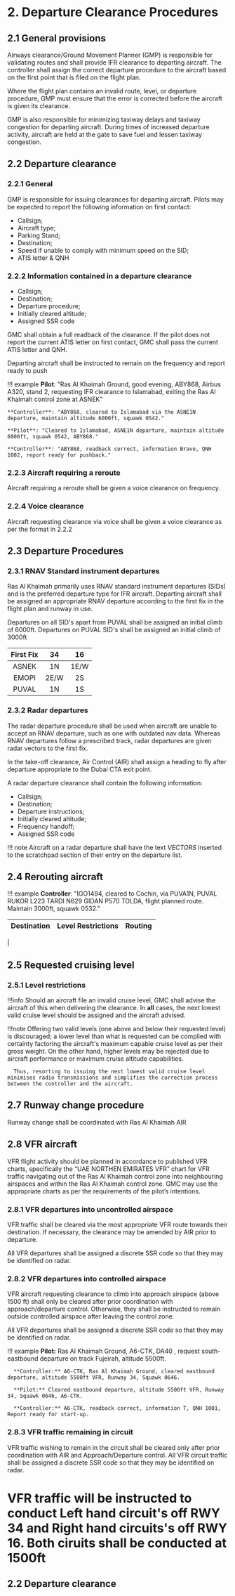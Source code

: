 # 2. Departure Clearance Procedures

## 2.1 General provisions
Airways clearance/Ground Movement Planner (GMP) is responsible for validating routes and shall provide IFR clearance to departing aircraft. The controller shall assign the correct departure procedure to the aircraft based on the first point that is filed on the flight plan.

Where the flight plan contains an invalid route, level, or departure procedure, GMP must ensure that the error is corrected before the aircraft is given its clearance.

GMP is also responsible for minimizing taxiway delays and taxiway congestion for departing aircraft. During times of increased departure activity, aircraft are held at the gate to save fuel and lessen taxiway congestion.

## 2.2 Departure clearance
### 2.2.1 General
GMP is responsible for issuing clearances for departing aircraft. Pilots may be expected to report the following information on first contact:

- Callsign;
- Aircraft type;
- Parking Stand;
- Destination;
- Speed if unable to comply with minimum speed on the SID;
- ATIS letter & QNH

### 2.2.2 Information contained in a departure clearance
- Callsign;
- Destination;
- Departure procedure;
- Initially cleared altitude;
- Assigned SSR code

GMC shall obtain a full readback of the clearance. If the pilot does not report the current ATIS letter on first contact, GMC shall pass the current ATIS letter and QNH.

Departing aircraft shall be instructed to remain on the frequency and report ready to push

!!! example
    **Pilot**: "Ras Al Khaimah Ground, good evening, ABY868, Airbus A320, stand 2, requesting IFR clearance to Islamabad, exiting the Ras Al Khaimah control zone at ASNEK"
    
    **Controller**: "ABY868, cleared to Islamabad via the ASNE1N departure, maintain altitude 6000ft, squawk 0542."
    
    **Pilot**: "Cleared to Islamabad, ASNE1N departure, maintain altitude 6000ft, squawk 0542, ABY868."

    **Controller**: "ABY868, readback correct, information Bravo, QNH 1002, report ready for pushback."

### 2.2.3 Aircraft requiring a reroute
Aircraft requiring a reroute shall be given a voice clearance on frequency.

### 2.2.4 Voice clearance
Aircraft requesting clearance via voice shall be given a voice clearance as per the format in 2.2.2

## 2.3 Departure Procedures
### 2.3.1 RNAV Standard instrument departures
Ras Al Khaimah primarily uses RNAV standard instrument departures (SIDs) and is the preferred departure type for IFR aircraft. Departing aircraft shall be assigned an appropriate RNAV departure according to the first fix in the flight plan and runway in use.

Departures on all SID's apart from PUVAL shall be assigned an initial climb of 6000ft. Departures on PUVAL SID's shall be assigned an initial climb of 3000ft

| First Fix | 34      | 16      |
|:---------:|:-------:|:-------:|
|   ASNEK   |    1N   |    1E/W |
|   EMOPI   |    2E/W |    2S   |
|   PUVAL   |    1N   |   1S    |


### 2.3.2 Radar departures
The radar departure procedure shall be used when aircraft are unable to accept an RNAV departure, such as one with outdated nav data. Whereas RNAV departures follow a prescribed track, radar departures are given radar vectors to the first fix.

In the take-off clearance, Air Control (AIR) shall assign a heading to fly after departure appropriate to the Dubai CTA exit point.

A radar departure clearance shall contain the following information:

- Callsign;
- Destination;
- Departure instructions;
- Initially cleared altitude;
- Frequency handoff;
- Assigned SSR code

!!! note
      Aircraft on a radar departure shall have the text *VECTORS* inserted to the scratchpad section of their entry on the departure list.

## 2.4 Rerouting aircraft

!!! example
    **Controller**: "IGO1494, cleared to Cochin, via PUVA1N, PUVAL RUKOR L223 TARDI N629 GIDAN P570 TOLDA, flight planned route. Maintain 3000ft, squawk 0532."

| Destination            | Level Restrictions |      Routing        |
|:----------------------:|:-----------------:|:-------------------:|
|  

## 2.5 Requested cruising level
### 2.5.1 Level restrictions
!!!info 
      Should an aircraft file an invalid cruise level, GMC shall advise the aircraft of this when delivering the clearance. In **all** cases, the next lowest valid cruise level should be assigned and the aircraft advised.

!!!note
      Offering two valid levels (one above and below their requested level) is discouraged; a lower level than what is requested can be complied with certainty factoring the aircraft's maximum capable cruise level as per their gross weight. On the other hand, higher levels may be rejected due to aircraft performance or maximum cruise altitude capabilities.

      Thus, resorting to issuing the next lowest valid cruise level minimises radio transmissions and simplifies the correction process between the controller and the aircraft.
      

## 2.7 Runway change procedure
Runway change shall be coordinated with Ras Al Khaimah AIR

## 2.8 VFR aircraft
VFR flight activity should be planned in accordance to published VFR charts, specifically the “UAE NORTHEN EMIRATES VFR” chart for VFR traffic navigating out of the Ras Al Khaimah control zone into neighbouring airspaces and within the Ras Al Khaimah control zone. GMC may use the appropriate charts as per the requirements of the pilot’s intentions.


### 2.8.1 VFR departures into uncontrolled airspace
VFR traffic shall be cleared via the most appropriate VFR route towards their destination. If necessary, the clearance may be amended by AIR prior to departure.

All VFR departures shall be assigned a discrete SSR code so that they may be identified on radar.

### 2.8.2 VFR departures into controlled airspace
VFR aircraft requesting clearance to climb into approach airspace (above 1500 ft) shall only be cleared after prior coordination with approach/departure control. Otherwise, they shall be instructed to remain outside controlled airspace after leaving the control zone.

All VFR departures shall be assigned a discrete SSR code so that they may be identified on radar.

!!! example
      **Pilot:** Ras Al Khaimah Ground, A6-CTK, DA40 , request south-eastbound departure on track Fujeirah, altitude 5500ft.

      **Controller:** A6-CTK, Ras Al Khaimah Ground, cleared eastbound departure, altitude 5500ft VFR, Runway 34, Squawk 0646.

      **Pilot:** Cleared eastbound departure, altitude 5500ft VFR, Runway 34, Squawk 0646, A6-CTK.

      **Controller:** A6-CTK, readback correct, information T, QNH 1001, Report ready for start-up.

### 2.8.3 VFR traffic remaining in circuit
VFR traffic wishing to remain in the circuit shall be cleared only after prior coordination with AIR and Approach/Departure control. All VFR circuit traffic shall be assigned a discrete SSR code so that they may be identified on radar.

VFR traffic will be instructed to conduct Left hand circuit's off RWY 34 and Right hand circuits's off RWY 16. Both ciruits shall be conducted at 1500ft 
=======


## 2.2 Departure clearance

